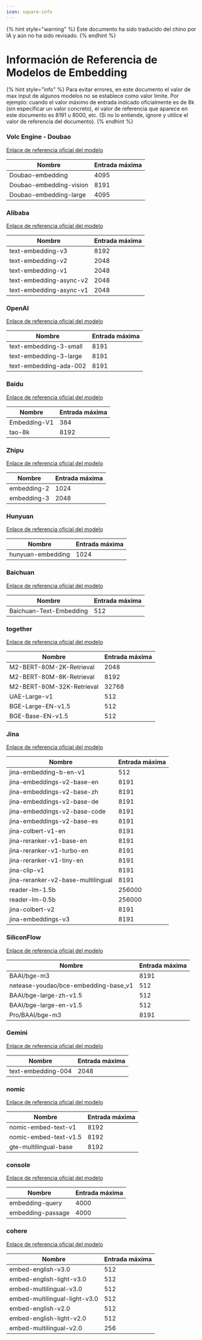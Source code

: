 ```yaml
---
icon: square-info
---
```


{% hint style="warning" %}
Este documento ha sido traducido del chino por IA y aún no ha sido revisado.
{% endhint %}

# Información de Referencia de Modelos de Embedding

{% hint style="info" %}
Para evitar errores, en este documento el valor de max input de algunos modelos no se establece como valor límite. Por ejemplo: cuando el valor máximo de entrada indicado oficialmente es de 8k (sin especificar un valor concreto), el valor de referencia que aparece en este documento es 8191 u 8000, etc. (Si no lo entiende, ignore y utilice el valor de referencia del documento).
{% endhint %}

### Volc Engine - Doubao

[Enlace de referencia oficial del modelo](https://console.volcengine.com/ark/region:ark+cn-beijing/model?feature=\&projectName=default\&vendor=Bytedance\&view=LIST_VIEW)

| Nombre                     | Entrada máxima |
| -------------------------- | -------------- |
| Doubao-embedding           | 4095           |
| Doubao-embedding-vision    | 8191           |
| Doubao-embedding-large     | 4095           |

### Alibaba

[Enlace de referencia oficial del modelo](https://help.aliyun.com/zh/model-studio/user-guide/embedding?spm=a2c4g.11186623.0.i1)

| Nombre                      | Entrada máxima |
| --------------------------- | -------------- |
| text-embedding-v3           | 8192           |
| text-embedding-v2           | 2048           |
| text-embedding-v1           | 2048           |
| text-embedding-async-v2     | 2048           |
| text-embedding-async-v1     | 2048           |

### OpenAI

[Enlace de referencia oficial del modelo](https://platform.openai.com/docs/guides/embeddings#embedding-models)

| Nombre                     | Entrada máxima |
| -------------------------- | -------------- |
| text-embedding-3-small     | 8191           |
| text-embedding-3-large     | 8191           |
| text-embedding-ada-002     | 8191           |

### Baidu

[Enlace de referencia oficial del modelo](https://cloud.baidu.com/doc/WENXINWORKSHOP/s/om6070n97#%E8%AF%B7%E6%B1%82%E5%8F%82%E6%95%B0)

| Nombre         | Entrada máxima |
| -------------- | -------------- |
| Embedding-V1   | 384            |
| tao-8k         | 8192           |

### Zhipu

[Enlace de referencia oficial del modelo](https://bigmodel.cn/console/modelcenter/square)

| Nombre      | Entrada máxima |
| ----------- | -------------- |
| embedding-2 | 1024           |
| embedding-3 | 2048           |

### Hunyuan

[Enlace de referencia oficial del modelo](https://cloud.tencent.com/document/product/1729/102832)

| Nombre              | Entrada máxima |
| ------------------- | -------------- |
| hunyuan-embedding   | 1024           |

### Baichuan

[Enlace de referencia oficial del modelo](https://platform.baichuan-ai.com/docs/text-Embedding)

| Nombre                      | Entrada máxima |
| --------------------------- | -------------- |
| Baichuan-Text-Embedding    | 512            |

### together

[Enlace de referencia oficial del modelo](https://docs.together.ai/docs/serverless-models#embedding-models)

| Nombre                         | Entrada máxima |
| ------------------------------ | -------------- |
| M2-BERT-80M-2K-Retrieval      | 2048           |
| M2-BERT-80M-8K-Retrieval      | 8192           |
| M2-BERT-80M-32K-Retrieval     | 32768          |
| UAE-Large-v1                   | 512            |
| BGE-Large-EN-v1.5              | 512            |
| BGE-Base-EN-v1.5               | 512            |

### Jina

[Enlace de referencia oficial del modelo](https://jina.ai/models/jina-embedding-b-en-v1)

| Nombre                           | Entrada máxima |
| -------------------------------- | -------------- |
| jina-embedding-b-en-v1           | 512            |
| jina-embeddings-v2-base-en       | 8191           |
| jina-embeddings-v2-base-zh       | 8191           |
| jina-embeddings-v2-base-de       | 8191           |
| jina-embeddings-v2-base-code     | 8191           |
| jina-embeddings-v2-base-es       | 8191           |
| jina-colbert-v1-en               | 8191           |
| jina-reranker-v1-base-en         | 8191           |
| jina-reranker-v1-turbo-en        | 8191           |
| jina-reranker-v1-tiny-en         | 8191           |
| jina-clip-v1                     | 8191           |
| jina-reranker-v2-base-multilingual | 8191           |
| reader-lm-1.5b                   | 256000         |
| reader-lm-0.5b                   | 256000         |
| jina-colbert-v2                  | 8191           |
| jina-embeddings-v3               | 8191           |

### SiliconFlow

[Enlace de referencia oficial del modelo](https://siliconflow.cn/zh-cn/models)

| Nombre                                  | Entrada máxima |
| --------------------------------------- | -------------- |
| BAAI/bge-m3                             | 8191           |
| netease-youdao/bce-embedding-base_v1    | 512            |
| BAAI/bge-large-zh-v1.5                  | 512            |
| BAAI/bge-large-en-v1.5                  | 512            |
| Pro/BAAI/bge-m3                         | 8191           |

### Gemini

[Enlace de referencia oficial del modelo](https://ai.google.dev/gemini-api/docs/models/gemini?hl=zh-cn#text-embedding)

| Nombre                | Entrada máxima |
| --------------------- | -------------- |
| text-embedding-004    | 2048           |

### nomic

[Enlace de referencia oficial del modelo](https://docs.nomic.ai/atlas/embeddings-and-retrieval/text-embedding)

| Nombre                  | Entrada máxima |
| ----------------------- | -------------- |
| nomic-embed-text-v1     | 8192           |
| nomic-embed-text-v1.5   | 8192           |
| gte-multilingual-base   | 8192           |

### console

[Enlace de referencia oficial del modelo](https://console.upstage.ai/docs/capabilities/embeddings)

| Nombre              | Entrada máxima |
| ------------------- | -------------- |
| embedding-query     | 4000           |
| embedding-passage   | 4000           |

### cohere

[Enlace de referencia oficial del modelo](https://docs.cohere.com/docs/models#embed)

| Nombre                           | Entrada máxima |
| -------------------------------- | -------------- |
| embed-english-v3.0               | 512            |
| embed-english-light-v3.0         | 512            |
| embed-multilingual-v3.0          | 512            |
| embed-multilingual-light-v3.0    | 512            |
| embed-english-v2.0               | 512            |
| embed-english-light-v2.0         | 512            |
| embed-multilingual-v2.0          | 256            |